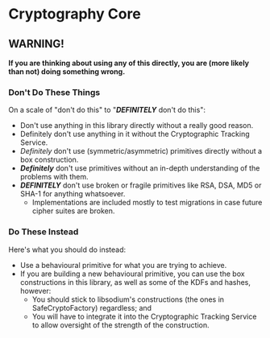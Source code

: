 # Cryptography Core

## WARNING!

**If you are thinking about using any of this directly, you are (more likely than not) doing something wrong.**



### Don't Do These Things

On a scale of "don't do this" to "***DEFINITELY*** don't do this":

- Don't use anything in this library directly without a really good reason.
- Definitely don't use anything in it without the Cryptographic Tracking Service.
- *Definitely* don't use (symmetric/asymmetric) primitives directly without a box construction.
- ***Definitely*** don't use primitives without an in-depth understanding of the problems with them.
- ***DEFINITELY*** don't use broken or fragile primitives like RSA, DSA, MD5 or SHA-1 for anything whatsoever.
  - Implementations are included mostly to test migrations in case future cipher suites are broken.



### Do These Instead

Here's what you should do instead:

- Use a behavioural primitive for what you are trying to achieve.
- If you are building a new behavioural primitive, you can use the box constructions in this library, as well as some of the KDFs and hashes, however:
  - You should stick to libsodium's constructions (the ones in SafeCryptoFactory) regardless; and
  - You will have to integrate it into the Cryptographic Tracking Service to allow oversight of the strength of the construction.



